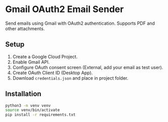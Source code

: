 # Gmail OAuth2 Email Sender

Send emails using Gmail with OAuth2 authentication. Supports PDF and other attachments.

## Setup

1. Create a Google Cloud Project.
2. Enable Gmail API.
3. Configure OAuth consent screen (External, add your email as test user).
4. Create OAuth Client ID (Desktop App).
5. Download `credentials.json` and place in project folder.

## Installation

```bash
python3 -m venv venv
source venv/bin/activate
pip install -r requirements.txt
